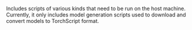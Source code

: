Includes scripts of various kinds that need to be run on the host machine. Currently, it only
includes model generation scripts used to download and convert models to TorchScript format.
